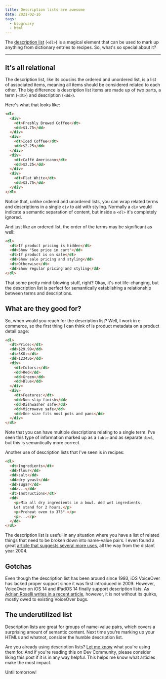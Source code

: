 ```yaml
---
title: Description lists are awesome
date: 2021-02-16
tags: 
  - blogruary
  - html
---
```


The [description list](https://developer.mozilla.org/en-US/docs/Web/HTML/Element/dl) (`<dl>`) is a magical element that can be used to mark up anything from dictionary entries to recipes. So, what's so special about it?

---

## It's all relational

The description list, like its cousins the ordered and unordered list, is a list of associated items, meaning all items should be considered related to each other. The big difference is description list items are made up of two parts, a term (`<dt>`) and description (`<dd>`).

Here's what that looks like:

```html
<dl>
  <div>
    <dt>Freshly Brewed Coffee</dt>
    <dd>$1.75</dd>
  </div>
  <div>
    <dt>Iced Coffee</dt>
    <dd>$2.25</dd>
  </div>
  <div>
    <dt>Caffé Americano</dt>
    <dd>$2.25</dd>
  </div>
  <div>
    <dt>Flat White</dt>
    <dd>$3.75</dd>
  </div>
</dl>
```

Notice that, unlike ordered and unordered lists, you can wrap related terms and descriptions in a single `div` to aid with styling. Normally a `div` would indicate a semantic separation of content, but inside a `<dl>` it's completely ignored.

And just like an ordered list, the order of the terms may be significant as well:

```html
<dl>
  <dt>If product pricing is hidden</dt>
  <dd>Show "See price in cart"</dd>
  <dt>If product is on sale</dt>
  <dd>Show sale pricing and styling</dd>
  <dt>Otherwise</dt>
  <dd>Show regular pricing and styling</dd>
</dl>
```

That some pretty mind-blowing stuff, right? Okay, it's not life-changing, but the description list is perfect for semantically establishing a relationship between terms and descriptions.

## What are they good for?

So, when would you reach for the description list? Well, I work in e-commerce, so the first thing I can think of is product metadata on a product detail page:

```html
<dl>
  <dt>Price:</dt>
  <dd>$29.99</dd>
  <dt>SKU:</dt>
  <dd>123456</dd>
  <div>
    <dt>Colors:</dt>
    <dd>Red</dd>
    <dd>Green</dd>
    <dd>Blue</dd>
  </div>
  <div>
    <dt>Features:</dt>
    <dd>Non-slip finish</dd>
    <dd>Dishwasher safe</dd>
    <dd>Microwave safe</dd>
    <dd>One size fits most pots and pans</dd>
  </div>
</dl>
```

Note that you can have multiple descriptions relating to a single term. I've seen this type of information marked up as a `table` and as separate `div`s, but this is semantically more correct.

Another use of description lists that I've seen is in recipes:

```html
<dl>
  <dt>Ingredients</dt>
  <dd>flour</dd>
  <dd>salt</dd>
  <dd>dry yeast</dd>
  <dd>sugar</dd>
  <dd>...</dd>
  <dt>Instructions</dt>
  <dd>
    <p>Mix all dry ingredients in a bowl. Add wet ingredients.
    Let stand for 2 hours.</p>
    <p>Preheat oven to 375°.</p>
    <p>...</p>
  </dd>
</dl>
```

The description list is useful in any situation where you have a list of related things that need to be broken down into name-value pairs. I even found a great [article that suggests several more uses](http://maxdesign.com.au/articles/definition/), all the way from the distant year 2004.

## Gotchas

Even though the description list has been around since 1993, iOS VoiceOver has lacked proper support since it was first introduced in 2009. However, VoiceOver on iOS 14 and iPadOS 14 finally support description lists. As [Adrian Roselli writes in a recent article](https://adrianroselli.com/2020/09/voiceover-on-ios-14-supports-description-lists.html), however, it is not without its quirks, mostly owed to existing VoiceOver bugs.

## The underutilized list

Description lists are great for groups of name-value pairs, which covers a surprising amount of semantic content. Next time you're marking up your HTMLs and whatnot, consider the humble description list.

Are you already using description lists? [Let me know](https://twitter.com/therealboone) what you're using them for. And if you're reading this on Dev Community, please consider liking this post if it is in any way helpful. This helps me know what articles make the most impact.

Until tomorrow!